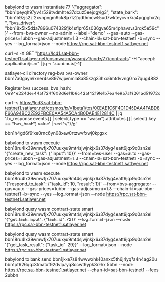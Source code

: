 babylond tx wasm instantiate 77 '{"aggregator": "bbn1peyqh97yv4r529tvdmhtje37dcuz5eejqgylg3", "state_bank": "bbn1h9zjs2zr2xvnpngm9ck8ja7lz2qdt5mcw55ud7wkteycvn7aa4pqpghx2q", "bvs_driver": "bbn18x5lx5dda7896u074329fjk4sflpr65s036gva65m4phavsvs3rqk5e59c"}' --from=bvs-owner --no-admin --label="demo" --gas=auto --gas-prices=1ubbn --gas-adjustment=1.3 --chain-id=sat-bbn-testnet1 -b=sync --yes --log_format=json --node https://rpc.sat-bbn-testnet1.satlayer.net


curl -s -X GET "https://lcd1.sat-bbn-testnet1.satlayer.net/cosmwasm/wasm/v1/code/77/contracts" -H "accept: application/json" | jq -r '.contracts[-1]'


satlayer-cli directory reg-bvs bvs-owner bbn17a0gayn6xner4sv897wjpvnmla8a85kzg36hxc6mtdvvng0jnx7qug4882

Register bvs success. bvs_hash: 0e84e224dec44af724f603d6e11b6c42af4219fe1b7ea4e9a7af8261ad51972c

curl -s https://lcd3.sat-bbn-testnet1.satlayer.net/cosmos/tx/v1beta1/txs/00EAE1C6F4C1D46DAA4FABD8F66A94BC22E92FBCE0AA54A5CA4B0DAE4B12814C | jq '.tx_response.events.[] | select(.type == "wasm").attributes.[] | select(.key == "bvs_hash").value' | sed 's/"//g'


bbn1h4gd6f9fxe0rnc6yn08xew0rtzwvfxwj0kpgxx


babylond tx wasm execute bbn18ru4lx39wmwfjx707uuxyu9mt4sjwjnkjx6a37dyg4eatt9jqx9q0sn2el '{"create_new_task": {"input": 10}}' --from=bvs-user --gas=auto --gas-prices=1ubbn --gas-adjustment=1.3 --chain-id=sat-bbn-testnet1 -b=sync --yes --log_format=json --node https://rpc.sat-bbn-testnet1.satlayer.net

babylond tx wasm execute bbn18ru4lx39wmwfjx707uuxyu9mt4sjwjnkjx6a37dyg4eatt9jqx9q0sn2el '{"respond_to_task": {"task_id": 10, "result": 1}}' --from=bvs-aggregator --gas=auto --gas-prices=1ubbn --gas-adjustment=1.3 --chain-id=sat-bbn-testnet1 -b=sync --yes --log_format=json --node https://rpc.sat-bbn-testnet1.satlayer.net

babylond query wasm contract-state smart bbn18ru4lx39wmwfjx707uuxyu9mt4sjwjnkjx6a37dyg4eatt9jqx9q0sn2el '{"get_task_input": {"task_id": 72}}' --log_format=json --node https://rpc.sat-bbn-testnet1.satlayer.net

babylond query wasm contract-state smart bbn18ru4lx39wmwfjx707uuxyu9mt4sjwjnkjx6a37dyg4eatt9jqx9q0sn2el '{"get_task_result": {"task_id": 29}}' --log_format=json --node https://rpc.sat-bbn-testnet1.satlayer.net




babylond tx bank send bbn1jkke7s84wwwxhk40anxx5th6j4yq7a4n4ag20u bbn1pt626qqx3tmatxf92dvlpayq8ccwt9ypk3r9hx 5bbn --node https://rpc.sat-bbn-testnet1.satlayer.net --chain-id=sat-bbn-testnet1 --fees 2ubbn